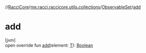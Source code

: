 //[RacciCore](../../../index.md)/[me.racci.raccicore.utils.collections](../index.md)/[ObservableSet](index.md)/[add](add.md)

# add

[jvm]\
open override fun [add](add.md)(element: [T](index.md)): [Boolean](https://kotlinlang.org/api/latest/jvm/stdlib/kotlin/-boolean/index.html)
